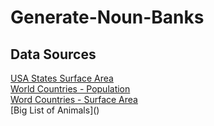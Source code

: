 # Generate-Noun-Banks
## Data Sources
[USA States Surface Area](https://github.com/jakevdp/data-USstates/blob/master/state-areas.csv)<br>
[World Countries - Population](https://data.worldbank.org/indicator/SP.POP.TOTL)<br>
[Word Countries - Surface Area](https://data.worldbank.org/indicator/AG.SRF.TOTL.K2)<br>
[Big List of Animals](<script src="https://gist.github.com/atduskgreg/3cf8ef48cb0d29cf151bedad81553a54.js"></script>)<br>
